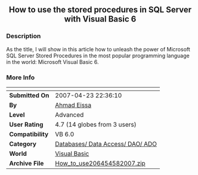 ﻿<div align="center">

## How to use the stored procedures in SQL Server with Visual Basic 6


</div>

### Description

As the title, I will show in this article how to unleash the power of Microsoft SQL Server Stored Procedures in the most popular programming language in the world: Microsoft Visual Basic 6.
 
### More Info
 


<span>             |<span>
---                |---
**Submitted On**   |2007-04-23 22:36:10
**By**             |[Ahmad Eissa](https://github.com/Planet-Source-Code/PSCIndex/blob/master/ByAuthor/ahmad-eissa.md)
**Level**          |Advanced
**User Rating**    |4.7 (14 globes from 3 users)
**Compatibility**  |VB 6\.0
**Category**       |[Databases/ Data Access/ DAO/ ADO](https://github.com/Planet-Source-Code/PSCIndex/blob/master/ByCategory/databases-data-access-dao-ado__1-6.md)
**World**          |[Visual Basic](https://github.com/Planet-Source-Code/PSCIndex/blob/master/ByWorld/visual-basic.md)
**Archive File**   |[How\_to\_use206454582007\.zip](https://github.com/Planet-Source-Code/ahmad-eissa-how-to-use-the-stored-procedures-in-sql-server-with-visual-basic-6__1-68535/archive/master.zip)









